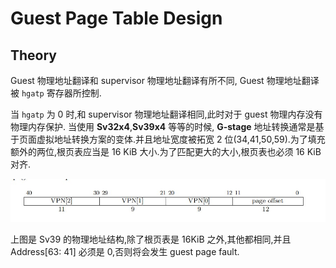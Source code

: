 # Guest Page Table Design

## Theory
Guest 物理地址翻译和 supervisor 物理地址翻译有所不同, Guest 物理地址翻译被 `hgatp` 寄存器所控制.  
  
当 `hgatp` 为 0 时,和 supervisor 物理地址翻译相同,此时对于 guest 物理内存没有物理内存保护.  当使用 **Sv32x4**,**Sv39x4** 等等的时候, **G-stage** 地址转换通常是基于页面虚拟地址转换方案的变体.并且地址宽度被拓宽 2 位(34,41,50,59).为了填充额外的两位,根页表应当是 16 KiB 大小.为了匹配更大的大小,根页表也必须 16 KiB 对齐.  
  
![](image/G-state-Sv39.jpg)

上图是 Sv39 的物理地址结构,除了根页表是 16KiB 之外,其他都相同,并且 Address[63: 41] 必须是 0,否则将会发生 guest page fault.
